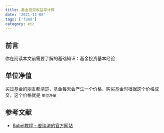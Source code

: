 ```yaml
---
title: 基金投资收益率计算
date: '2021-11-08'
tags: ['fund']
category: etc
---
```


## 前言

你在阅读本文前需要了解的基础知识：基金投资基本经验

## 单位净值

买过基金的朋友都清楚，基金每天会产生一个价格，购买基金时根据这个价格成交，这个价格就是 `单位净值` 

## 参考文献

- [Babel教程 - 姜瑞涛的官方网站](https://www.jiangruitao.com/babel/introduction/)
